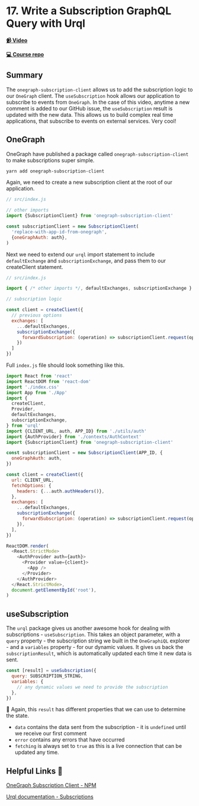 # 17. Write a Subscription GraphQL Query with Urql

**[📹 Video](https://egghead.io/lessons/react-write-a-subscription-graphql-query-with-urql?pl=build-a-github-issue-viewer-in-react-and-graphql-be5a)**

**[💻 Course repo](https://github.com/theianjones/egghead-graphql-subscriptions)**

## Summary

The `onegraph-subscription-client` allows us to add the subscription logic to our `OneGraph` client. The `useSubscription` hook allows our application to subscribe to events from `OneGraph`. In the case of this video, anytime a new comment is added to our GitHub issue, the `useSubscription` result is updated with the new data. This allows us to build complex real time applications, that subscribe to events on external services. Very cool!

## OneGraph

OneGraph have published a package called `onegraph-subscription-client` to make subscriptions super simple.

```bash
yarn add onegraph-subscription-client
```

Again, we need to create a new subscription client at the root of our application.

```js
// src/index.js

// other imports
import {SubscriptionClient} from 'onegraph-subscription-client'

const subscriptionClient = new SubscriptionClient(
  'replace-with-app-id-from-onegraph',
  {oneGraphAuth: auth},
)
```

Next we need to extend our `urql` import statement to include `defaultExchange` and `subscriptionExchange`, and pass them to our createClient statement.

```js
// src/index.js

import { /* other imports */, defaultExchanges, subscriptionExchange } from 'urql'

// subscription logic

const client = createClient({
  // previous options
  exchanges: [
    ...defaultExchanges,
    subscriptionExchange({
      forwardSubscription: (operation) => subscriptionClient.request(operation)
    })
  ]
})
```

Full `index.js` file should look something like this.

```js
import React from 'react'
import ReactDOM from 'react-dom'
import './index.css'
import App from './App'
import {
  createClient,
  Provider,
  defaultExchanges,
  subscriptionExchange,
} from 'urql'
import {CLIENT_URL, auth, APP_ID} from './utils/auth'
import {AuthProvider} from './contexts/AuthContext'
import {SubscriptionClient} from 'onegraph-subscription-client'

const subscriptionClient = new SubscriptionClient(APP_ID, {
  oneGraphAuth: auth,
})

const client = createClient({
  url: CLIENT_URL,
  fetchOptions: {
    headers: {...auth.authHeaders()},
  },
  exchanges: [
    ...defaultExchanges,
    subscriptionExchange({
      forwardSubscription: (operation) => subscriptionClient.request(operation),
    }),
  ],
})

ReactDOM.render(
  <React.StrictMode>
    <AuthProvider auth={auth}>
      <Provider value={client}>
        <App />
      </Provider>
    </AuthProvider>
  </React.StrictMode>,
  document.getElementById('root'),
)
```

## useSubscription

The `urql` package gives us another awesome hook for dealing with subscriptions - `useSubscription`. This takes an object parameter, with a `query` property - the subscription string we built in the `OneGraphiQL` explorer - and a `variables` property - for our dynamic values. It gives us back the `subscriptionResult`, which is automatically updated each time it new data is sent.

```js
const [result] = useSubscription({
  query: SUBSCRIPTION_STRING,
  variables: {
    // any dynamic values we need to provide the subscription
  },
})
```

🤔 Again, this `result` has different properties that we can use to determine the state.

- `data` contains the data sent from the subscription - it is `undefined` until we receive our first comment
- `error` contains any errors that have occurred
- `fetching` is always set to `true` as this is a live connection that can be updated any time.

## Helpful Links 🤔

[OneGraph Subscription Client - NPM](https://www.npmjs.com/package/onegraph-subscription-client)

[Urql documentation - Subscriptions](https://formidable.com/open-source/urql/docs/advanced/subscriptions/)
